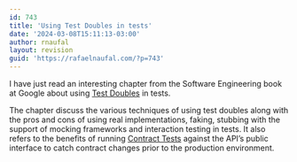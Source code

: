 ```yaml
---
id: 743
title: 'Using Test Doubles in tests'
date: '2024-03-08T15:11:13-03:00'
author: rnaufal
layout: revision
guid: 'https://rafaelnaufal.com/?p=743'
---
```


I have just read an interesting chapter from the Software Engineering book at Google about using [Test Doubles](https://abseil.io/resources/swe-book/html/ch13.html) in tests.

The chapter discuss the various techniques of using test doubles along with the pros and cons of using real implementations, faking, stubbing with the support of mocking frameworks and interaction testing in tests. It also refers to the benefits of running [Contract Tests](https://martinfowler.com/bliki/ContractTest.html) against the API’s public interface to catch contract changes prior to the production environment.